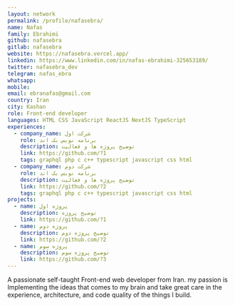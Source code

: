 ```yaml
---
layout: network
permalink: /profile/nafasebra/
name: Nafas
family: Ebrahimi
github: nafasebra
gitlab: nafasebra
website: https://nafasebra.vercel.app/
linkedin: https://www.linkedin.com/in/nafas-ebrahimi-325653189/
twitter: nafasebra_dev
telegram: nafas_ebra
whatsapp:
mobile:
email: ebranafas@gmail.com
country: Iran
city: Kashan
role: Front-end developer
languages: HTML CSS JavaScript ReactJS NextJS TypeScript
experiences:
  - company_name: شرکت اول
    role: برنامه نویس بک اند
    description: توضیح پروژه ها و فعالیت
    link: https://github.com/?1
    tags: graphql php c c++ typescript javascript css html
  - company_name: شرکت دوم
    role: برنامه نویس بک اند
    description: توضیح پروژه ها و فعالیت
    link: https://github.com/?2
    tags: graphql php c c++ typescript javascript css html
projects:
  - name: پروژه اول
    description: توضیح پروژه
    link: https://github.com/?1
  - name: پروژه دوم
    description: توضیح پروژه دوم
    link: https://github.com/?2
  - name: پروژه سوم
    description: توضیح پروژه سوم
    link: https://github.com/?3
---
```


A passionate self-taught Front-end web developer from Iran. my passion is Implementing the ideas that comes to my brain and take great care in the experience, architecture, and code quality of the things I build.
